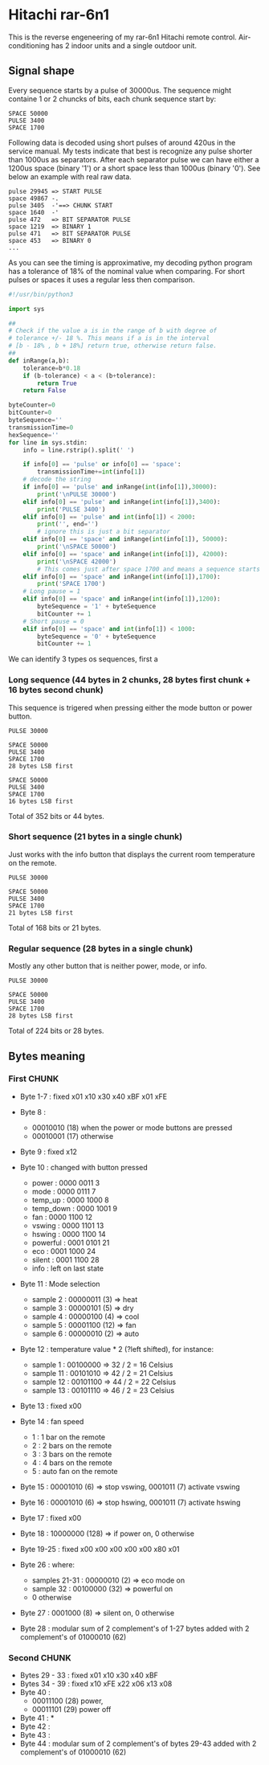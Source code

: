 
# Hitachi rar-6n1

This is the reverse engeneering of my rar-6n1 Hitachi remote control. Air-conditioning
has 2 indoor units and a single outdoor unit.



## Signal shape

Every sequence starts by a pulse of 30000us. The sequence might containe 1 or 2 chuncks
of bits, each chunk sequence start by:

```
SPACE 50000
PULSE 3400
SPACE 1700
```


Following data is decoded using short pulses of around 420us in the service manual.
My tests indicate that best is recognize any pulse shorter than 1000us as separators. 
After each separator pulse we can have either a 1200us space (binary '1') or a short space 
less than 1000us (binary '0'). See below an example with real raw data.


```
pulse 29945 => START PULSE
space 49867 -.
pulse 3405  -'==> CHUNK START
space 1640  -'
pulse 472   => BIT SEPARATOR PULSE
space 1219  => BINARY 1
pulse 471   => BIT SEPARATOR PULSE
space 453   => BINARY 0
...
```


As you can see the timing is approximative, my decoding python program has a tolerance
of 18% of the nominal value when comparing. For short pulses or spaces it uses a regular
less then comparison.



```python
#!/usr/bin/python3

import sys

##
# Check if the value a is in the range of b with degree of
# tolerance +/- 18 %. This means if a is in the interval 
# [b - 18% , b + 18%] return true, otherwise return false.
##
def inRange(a,b):
    tolerance=b*0.18
    if (b-tolerance) < a < (b+tolerance):
        return True
    return False

byteCounter=0
bitCounter=0
byteSequence=''
transmissionTime=0
hexSequence=''
for line in sys.stdin:
    info = line.rstrip().split(' ')

    if info[0] == 'pulse' or info[0] == 'space':
        transmissionTime+=int(info[1])
    # decode the string
    if info[0] == 'pulse' and inRange(int(info[1]),30000):
        print('\nPULSE 30000')
    elif info[0] == 'pulse' and inRange(int(info[1]),3400):
        print('PULSE 3400')
    elif info[0] == 'pulse' and int(info[1]) < 2000:
        print('', end='')
        # ignore this is just a bit separator
    elif info[0] == 'space' and inRange(int(info[1]), 50000):
        print('\nSPACE 50000')
    elif info[0] == 'space' and inRange(int(info[1]), 42000):
        print('\nSPACE 42000')
        # This comes just after space 1700 and means a sequence starts
    elif info[0] == 'space' and inRange(int(info[1]),1700):
        print('SPACE 1700')
    # Long pause = 1
    elif info[0] == 'space' and inRange(int(info[1]),1200):
        byteSequence = '1' + byteSequence
        bitCounter += 1
    # Short pause = 0
    elif info[0] == 'space' and int(info[1]) < 1000:
        byteSequence = '0' + byteSequence
        bitCounter += 1

```


We can identify 3 types os sequences, first a 

### Long sequence (44 bytes in 2 chunks, 28 bytes first chunk + 16 bytes second chunk)

This sequence is trigered when pressing either the mode button or power button.

```
PULSE 30000

SPACE 50000
PULSE 3400
SPACE 1700
28 bytes LSB first

SPACE 50000
PULSE 3400
SPACE 1700
16 bytes LSB first
```

Total of 352 bits or 44 bytes.

### Short sequence (21 bytes in a single chunk)

Just works with the info button that displays the current room temperature on the remote.

```
PULSE 30000

SPACE 50000
PULSE 3400
SPACE 1700
21 bytes LSB first
```

Total of 168 bits or 21 bytes.

### Regular sequence (28 bytes in a single chunk)

Mostly any other button that is neither power, mode, or info.

```
PULSE 30000

SPACE 50000
PULSE 3400
SPACE 1700
28 bytes LSB first
```

Total of 224 bits or 28 bytes.

## Bytes meaning

### First CHUNK

* Byte 1-7      : fixed  x01 x10 x30 x40 xBF x01 xFE

* Byte 8        : 
    * 00010010 (18) when the power or mode buttons are pressed
    * 00010001 (17) otherwise

* Byte 9        : fixed x12

* Byte 10       : changed with button pressed
    * power     : 0000 0011 3
    * mode      : 0000 0111 7
    * temp_up   : 0000 1000 8
    * temp_down : 0000 1001 9
    * fan       : 0000 1100 12
    * vswing    : 0000 1101 13
    * hswing    : 0000 1100 14
    * powerful  : 0001 0101 21
    * eco       : 0001 1000 24
    * silent    : 0001 1100 28
    * info      : left on last state

* Byte 11       : Mode selection
    * sample 2 : 00000011  (3) => heat
    * sample 3 : 00000101  (5) => dry
    * sample 4 : 00000100  (4) => cool
    * sample 5 : 00001100 (12) => fan
    * sample 6 : 00000010  (2) => auto

* Byte 12    : temperature value * 2 (?left shifted), for instance:
    * sample 1  : 00100000 => 32 / 2 = 16 Celsius
    * sample 11 : 00101010 => 42 / 2 = 21 Celsius
    * sample 12 : 00101100 => 44 / 2 = 22 Celsius 
    * sample 13 : 00101110 => 46 / 2 = 23 Celsius

* Byte 13    : fixed x00

* Byte 14    : fan speed
    * 1 : 1 bar on the remote
    * 2 : 2 bars on the remote
    * 3 : 3 bars on the remote
    * 4 : 4 bars on the remote
    * 5 : auto fan on the remote

* Byte 15    : 00001010 (6) => stop vswing, 0001011 (7) activate vswing 

* Byte 16    : 00001010 (6) => stop hswing, 0001011 (7) activate hswing

* Byte 17    : fixed x00

* Byte 18    : 10000000 (128) => if power on, 0 otherwise

* Byte 19-25 : fixed x00 x00 x00 x00 x00 x80 x01 

* Byte 26    : where:
    * samples 21-31 : 00000010 (2)  => eco mode on
    * sample  32    : 00100000 (32) => powerful on
    * 0 otherwise

* Byte 27    : 0001000 (8)  => silent   on, 0 otherwise

* Byte 28    : modular sum of 2 complement's of 1-27 bytes added with 
    2 complement's of 01000010 (62)

### Second CHUNK

* Bytes 29 - 33 : fixed x01 x10 x30 x40 xBF
* Bytes 34 - 39 : fixed x10 xFE x22 x06 x13 x08
* Byte 40 : 
    * 00011100 (28) power,
    * 00011101 (29) power off
* Byte 41 : 
    * 
* Byte 42 :
* Byte 43 :
* Byte 44 : modular sum of 2 complement's of bytes 29-43 added with 
    2 complement's of 01000010 (62)


